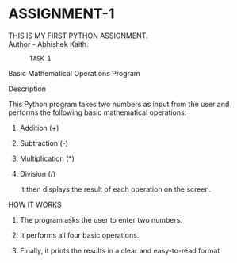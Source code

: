 # ASSIGNMENT-1
THIS IS MY FIRST PYTHON ASSIGNMENT.  
Author - Abhishek Kaith.

          TASK 1

Basic Mathematical Operations Program

   Description

This Python program takes two numbers as input from the user and performs the following basic mathematical operations:

1. Addition  (+)

2. Subtraction (-)

3. Multiplication (*)

4. Division (/)

   It then displays the result of each operation on the screen.

HOW IT WORKS

1. The program asks the user to enter two numbers.

2. It performs all four basic operations.

3. Finally, it prints the results in a clear and 
   easy-to-read format


